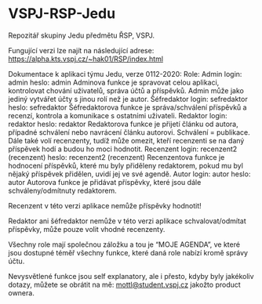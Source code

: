 ﻿# VSPJ-RSP-Jedu

Repozitář skupiny Jedu předmětu ŘSP, VSPJ.

Fungující verzi lze najít na následující adrese: https://alpha.kts.vspj.cz/~hak01/RSP/index.html

Dokumentace k aplikaci týmu Jedu, verze 0112-2020:
Role:
Admin
login: admin 
heslo: admin
Adminova funkce je spravovat celou aplikaci, kontrolovat chování uživatelů, správa účtů a příspěvků.
Admin může jako jediný vytvářet účty s jinou rolí než je autor.
Šéfredaktor
login: sefredaktor
heslo: sefredaktor
Šéfredaktorova funkce je správa/schválení příspěvků a recenzí, kontrola a komunikace s ostatními uživateli.
Redaktor
login: redaktor
heslo: redaktor
Redaktorova funkce je přijetí článku od autora, případné schválení nebo navrácení článku autorovi. Schválení = publikace. Dále také volí recenzenty, tudíž může omezit, kteří recenzenti se na daný příspěvek hodí a budou ho moci hodnotit.
Recenzent
login: recenzent2 (recenzent)
heslo: recenzent2 (recenzent)
Recenzentova funkce je hodnocení příspěvků, které mu byly přiděleny redaktorem, pokud mu byl nějaký příspěvek přidělen, uvidí jej ve své agendě.
Autor
login: autor
heslo: autor
Autorova funkce je přidávat příspěvky, které jsou dále schváleny/odmítnuty redaktorem.

Recenzent v této verzi aplikace nemůže příspěvky hodnotit!

Redaktor ani šéfredaktor nemůže v této verzi aplikace schvalovat/odmítat příspěvky, může pouze volit vhodné recenzenty.

Všechny role mají společnou záložku a tou je “MOJE AGENDA”, ve které jsou dostupné téměř všechny funkce, které daná role nabízí kromě správy účtu.

Nevysvětlené funkce jsou self explanatory, ale i přesto, kdyby byly jakékoliv dotazy, můžete se obrátit na mě: mottl@student.vspj.cz jakožto product ownera.
